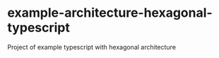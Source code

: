 # example-architecture-hexagonal-typescript
Project of example typescript with hexagonal architecture
